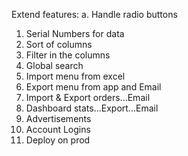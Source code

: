 Extend features:
a. Handle radio buttons

1. Serial Numbers for data
2. Sort of columns
3. Filter in the columns
4. Global search
5. Import menu from excel
6. Export menu from app and Email
7. Import & Export orders...Email
8. Dashboard stats...Export...Email
9. Advertisements
11. Account Logins
10. Deploy on prod
